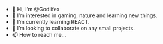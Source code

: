 - 👋 Hi, I’m @Godlifex
- 👀 I’m interested in gaming, nature and learning new things. 
- 🌱 I’m currently learning REACT.
- 💞️ I’m looking to collaborate on any small projects. 
- 📫 How to reach me...

<!---
Godlifex/Godlifex is a ✨ special ✨ repository because its `README.md` (this file) appears on your GitHub profile.
You can click the Preview link to take a look at your changes.
--->
